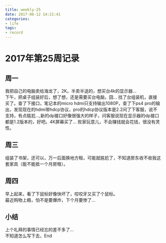 ```yaml
---
title: weekly·25
date: 2017-06-12 14:21:41
categories:
- life
tags:
- record
---
```

# 2017年第25周记录
## 周一  
我把自己的电脑卖给海龙了，2K。半卖半送的，想买台4k的显示器...  
下午，把桌子组装好后，想了想，还是需要买台电脑，囧...
找了台组装机，直接买了。查了下接口，笔记本的micro hdmi只支持输出1080P，查了下ps4 pro的输出，发现现在的hdmi带hdcp协议，pro的hdcp协议版本是2.2问了下客服，说不支持，有点尴尬...,新的dp接口好像很强大的样子，问客服说现在显示器的dp接口都是1.2版本的，好吧。4K屏幕买了...
败家玩意儿，不会赚钱就会花钱，很没有灵性。
## 周三  
组装了书架，还可以，万一后面换地方租，可能就尴尬了，不知道房东收不收我这套家具（能不能抵一个月房租）。  
## 周四
早上起来，看了下鼠标好像快坏了，咬咬牙又买了个鼠标。  
最近购物上瘾，怕不是要爆炸，下个月要惨了...
## 小结
上个礼拜的事情已经忘的差不多了...  
不知道怎么写下去，End
